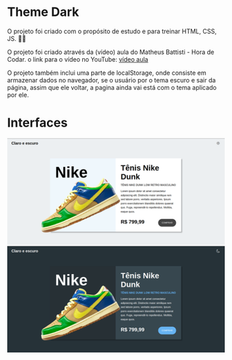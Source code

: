 # Theme Dark

O projeto foi criado com o propósito de estudo e para treinar HTML, CSS, JS. :man_technologist:

O projeto foi criado através da (vídeo) aula do Matheus Battisti - Hora de Codar. o link para o vídeo no YouTube: [vídeo aula](https://www.youtube.com/watch?v=i1dNnS6pXAo)

O projeto também inclui uma parte de localStorage, onde consiste em armazenar dados no navegador, se o usuário por o tema escuro e sair da página, assim que ele voltar, a pagina ainda vai está com o tema aplicado por ele.

# Interfaces

![Resultado final do projeto](img/branco.png)
![Resultado final do projeto](img/preto.png)